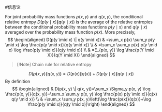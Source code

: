 #信息论 

For joint probability mass functions $p(x, y)$ and $q(x, y)$, the conditional relative entropy $D(p(y \mid x) \| q(y \mid x))$ is the average of the relative entropies between the conditional probability mass functions $p(y \mid x)$ and $q(y \mid x)$ averaged over the probability mass function $p(x)$. More precisely,
$$
\begin{aligned}
D(p(y \mid x) \| q(y \mid x)) & =\sum_x p(x) \sum_y p(y \mid x) \log \frac{p(y \mid x)}{q(y \mid x)} \\
& =\sum_x \sum_y p(x) p(y \mid x) \log \frac{p(y \mid x)}{q(y \mid x)} \\
& =E_{p(x, y)} \log \frac{p(Y \mid X)}{q(Y \mid X)}
\end{aligned}
$$
>[!Note] Chain rule for relative entropy

$$
D(p(x, y) \| q(x, y))=D(p(x) \| q(x))+D(p(y \mid x) \| q(y \mid x))
$$
By definition
$$
\begin{aligned}
& D(p(x, y) \| q(x, y))=\sum_x \Sigma_y p(x, y) \log \frac{p(x, y)}{q(x, y)}=\sum_x \sum_y p(x, y) \log \frac{p(x) p(y \mid x)}{q(x) q(y \mid x)} \\
& =\sum_x \sum_y p(x, y)\left(\log \frac{p(x)}{q(x)}+\log \frac{p(y \mid x)}{q(y \mid x)}\right)
\end{aligned}
$$